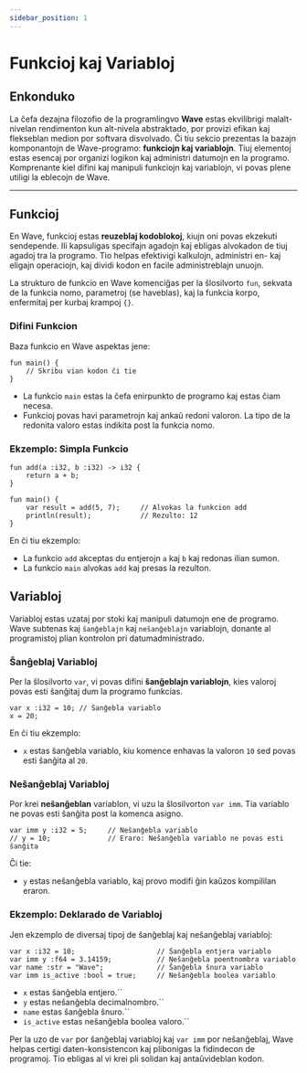 ```yaml
---
sidebar_position: 1
---
```


# Funkcioj kaj Variabloj

## Enkonduko

La ĉefa dezajna filozofio de la programlingvo **Wave** estas ekvilibrigi malalt-nivelan rendimenton kun alt-nivela abstraktado, por provizi efikan kaj flekseblan medion por softvara disvolvado.
Ĉi tiu sekcio prezentas la bazajn komponantojn de Wave-programo: **funkciojn kaj variablojn**. Tiuj elementoj estas esencaj por organizi logikon kaj administri datumojn en la programo. Komprenante kiel difini kaj manipuli funkciojn kaj variablojn, vi povas plene utiligi la eblecojn de Wave.


---

## Funkcioj
En Wave, funkcioj estas **reuzeblaj kodoblokoj**, kiujn oni povas ekzekuti sendepende.
Ili kapsuligas specifajn agadojn kaj ebligas alvokadon de tiuj agadoj tra la programo. Tio helpas efektivigi kalkulojn, administri en- kaj eligajn operaciojn, kaj dividi kodon en facile administreblajn unuojn.

La strukturo de funkcio en Wave komenciĝas per la ŝlosilvorto `fun`, sekvata de la funkcia nomo, parametroj (se haveblas), kaj la funkcia korpo, enfermitaj per kurbaj krampoj `{}`.

### Difini Funkcion
Baza funkcio en Wave aspektas jene:

```wave
fun main() {
    // Skribu vian kodon ĉi tie
}
```

* La funkcio `main` estas la ĉefa enirpunkto de programo kaj estas ĉiam necesa.
* Funkcioj povas havi parametrojn kaj ankaŭ redoni valoron. La tipo de la redonita valoro estas indikita post la funkcia nomo.

### Ekzemplo: Simpla Funkcio

```wave
fun add(a :i32, b :i32) -> i32 {
    return a + b;
}

fun main() {
    var result = add(5, 7);     // Alvokas la funkcion add
    println(result);            // Rezulto: 12
}
```

En ĉi tiu ekzemplo:

* La funkcio `add` akceptas du entjerojn `a` kaj `b` kaj redonas ilian sumon.
* La funkcio `main` alvokas `add` kaj presas la rezulton.

## Variabloj
Variabloj estas uzataj por stoki kaj manipuli datumojn ene de programo. Wave subtenas kaj `ŝanĝeblajn` kaj `neŝanĝeblajn` variablojn, donante al programistoj plian kontrolon pri datumadministrado.

### Ŝanĝeblaj Variabloj
Per la ŝlosilvorto `var`, vi povas difini **ŝanĝeblajn variablojn**, kies valoroj povas esti ŝanĝitaj dum la programo funkcias.

```wave
var x :i32 = 10; // Ŝanĝebla variablo
x = 20;
```

En ĉi tiu ekzemplo:
* `x` estas ŝanĝebla variablo, kiu komence enhavas la valoron `10` sed povas esti ŝanĝita al `20`.

### Neŝanĝeblaj Variabloj
Por krei **neŝanĝeblan** variablon, vi uzu la ŝlosilvorton `var imm`. Tia variablo ne povas esti ŝanĝita post la komenca asigno.

```wave
var imm y :i32 = 5;     // Neŝanĝebla variablo
// y = 10;              // Eraro: Neŝanĝebla variablo ne povas esti ŝanĝita
```

Ĉi tie:
* `y` estas neŝanĝebla variablo, kaj provo modifi ĝin kaŭzos kompililan eraron.

### Ekzemplo: Deklarado de Variabloj
Jen ekzemplo de diversaj tipoj de ŝanĝeblaj kaj neŝanĝeblaj variabloj:


```wave
var x :i32 = 10;                    // Ŝanĝebla entjera variablo  
var imm y :f64 = 3.14159;           // Neŝanĝebla poentnombra variablo  
var name :str = "Wave";             // Ŝanĝebla ŝnura variablo  
var imm is_active :bool = true;     // Neŝanĝebla boolea variablo  
```

* `x` estas ŝanĝebla entjero.``
* `y` estas neŝanĝebla decimalnombro.``
* `name` estas ŝanĝebla ŝnuro.``
* `is_active` estas neŝanĝebla boolea valoro.``

Per la uzo de `var` por ŝanĝeblaj variabloj kaj `var imm` por neŝanĝeblaj, Wave helpas certigi daten-konsistencon kaj plibonigas la fidindecon de programoj.
Tio ebligas al vi krei pli solidan kaj antaŭvideblan kodon.